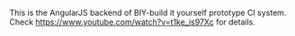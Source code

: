This is the AngularJS backend of BIY-build it yourself prototype CI system. Check https://www.youtube.com/watch?v=t1ke_is97Xc for details.
